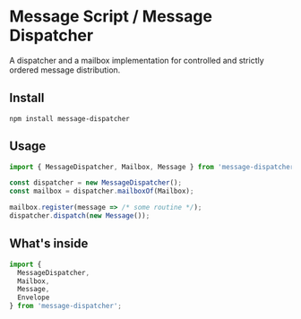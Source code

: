 # Message Script / Message Dispatcher

A dispatcher and a mailbox implementation for controlled and strictly ordered message distribution.

## Install

```
npm install message-dispatcher
```

## Usage

```javascript
import { MessageDispatcher, Mailbox, Message } from 'message-dispatcher';

const dispatcher = new MessageDispatcher();
const mailbox = dispatcher.mailboxOf(Mailbox);

mailbox.register(message => /* some routine */);
dispatcher.dispatch(new Message());
```

## What's inside

```javascript
import {
  MessageDispatcher,
  Mailbox,
  Message,
  Envelope
} from 'message-dispatcher';
```
